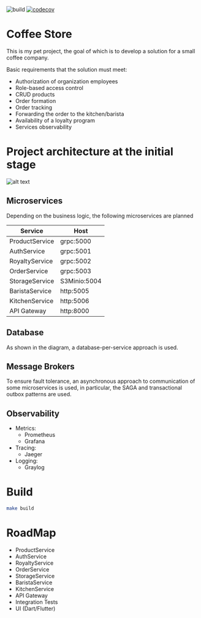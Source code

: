 ![build](https://github.com/milkfrogge/coffee-store/actions/workflows/develop_codecov.yaml/badge.svg)
[![codecov](https://codecov.io/gh/milkfrogge/coffee-store/branch/develop/graph/badge.svg?token=SL1VYEEBV4)](https://codecov.io/gh/milkfrogge/coffee-store)

# Coffee Store

This is my pet project, the goal of which is to develop a solution for a small coffee company.

Basic requirements that the solution must meet:
- Authorization of organization employees
- Role-based access control
- CRUD products
- Order formation
- Order tracking
- Forwarding the order to the kitchen/barista
- Availability of a loyalty program
- Services observability

# Project architecture at the initial stage
![alt text](docs/architecture.png "zxc")

## Microservices

Depending on the business logic, the following microservices are planned

| Service        | Host         |
|----------------|--------------|
| ProductService | grpc:5000    |
| AuthService    | grpc:5001    |
| RoyaltyService | grpc:5002    |
| OrderService   | grpc:5003    |
| StorageService | S3Minio:5004 |
| BaristaService | http:5005    |
| KitchenService | http:5006    |
| API Gateway    | http:8000    |

## Database

As shown in the diagram, a database-per-service approach is used.

## Message Brokers

To ensure fault tolerance, an asynchronous approach to communication of some microservices is used, in particular, the SAGA and transactional outbox patterns are used.

## Observability

- Metrics:
  - Prometheus
  - Grafana
- Tracing:
  - Jaeger
- Logging:
  - Graylog

# Build 

```sh
make build
```

# RoadMap
- ProductService
- AuthService
- RoyaltyService
- OrderService
- StorageService
- BaristaService
- KitchenService
- API Gateway
- Integration Tests
- UI (Dart/Flutter)